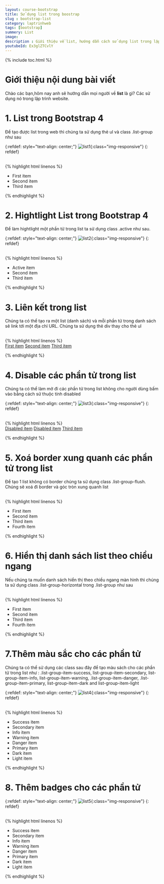 ```yaml
---
layout: course-bootstrap
title: Sử dụng list trong boostrap 
slug : bootstrap-list
category: laptrinhweb
tags: [bootstrap]
summery: List
image:
description : Giới thiệu về list, hướng dẫn cách sử dụng list trong lập trình web.
youtubeId: Ex3glZTCvlY
---
```


{% include toc.html %}

# **Giới thiệu nội dung bài viết**

Chào các bạn,hôm nay anh sẽ hướng dẫn mọi người về <b>list</b> là gì? Các sử dụng nó trong lập trình website. 

# **1. List  trong Bootstrap 4**

Để tạo được list trong web thì chúng ta sử dụng thẻ ul và class .list-group như sau

{:refdef: style="text-align: center;"}
![list1](/images/post/boostrap/list1.png){:class="img-responsive"}
{: refdef}

<br>
{% highlight html  linenos %}

 <ul class="list-group">
  <li class="list-group-item">First item</li>
  <li class="list-group-item">Second item</li>
  <li class="list-group-item">Third item</li>
</ul> 


{% endhighlight %}

# **2. Hightlight List  trong Bootstrap 4**

Để làm hightlight một phần tử trong list ta sử dụng class .active như sau.

{:refdef: style="text-align: center;"}
![list2](/images/post/boostrap/list2.png){:class="img-responsive"}
{: refdef}

<br>
{% highlight html  linenos %}

 <ul class="list-group">
  <li class="list-group-item active">Active item</li>
  <li class="list-group-item">Second item</li>
  <li class="list-group-item">Third item</li>
</ul> 
{% endhighlight %}

# **3. Liên kết trong list**

Chúng ta có thể tạo ra một list (danh sách) và mỗi phần tử trong danh sách sẽ link tới một địa chỉ URL. Chúng ta sử dụng thẻ div thay cho thẻ ul

<br>
{% highlight html  linenos %}

 <div class="list-group">
  <a href="#" class="list-group-item list-group-item-action">First item</a>
  <a href="#" class="list-group-item list-group-item-action">Second item</a>
  <a href="#" class="list-group-item list-group-item-action">Third item</a>
</div> 

{% endhighlight %}

# **4. Disable các phần tử trong list**

Chúng ta có thể làm mờ đi các phần tử trong list không cho người dùng bấm vào bằng cách sử thuộc tính disabled

{:refdef: style="text-align: center;"}
![list3](/images/post/boostrap/list3.png){:class="img-responsive"}
{: refdef}

<br>
{% highlight html  linenos %}

 <div class="list-group">
  <a href="#" class="list-group-item disabled">Disabled item</a>
  <a href="#" class="list-group-item disabled">Disabled item</a>
  <a href="#" class="list-group-item">Third item</a>
</div> 

{% endhighlight %}


# **5. Xoá border xung quanh các phần tử trong list**

Để tạo 1 list không có border chúng ta sử dụng class .list-group-flush. Chúng sẽ xoá đi border và góc tròn xung quanh list

<br>
{% highlight html  linenos %}

 <ul class="list-group list-group-flush">
  <li class="list-group-item">First item</li>
  <li class="list-group-item">Second item</li>
  <li class="list-group-item">Third item</li>
  <li class="list-group-item">Fourth item</li>
</ul> 

{% endhighlight %}

# **6. Hiển thị danh sách list theo chiều ngang**

Nếu chúng ta muốn danh sách hiển thị theo chiều ngang màn hình thì chúng ta sử dụng class .list-group-horizontal trong .list-group như sau

<br>
{% highlight html  linenos %}

 <ul class="list-group list-group-horizontal">
  <li class="list-group-item">First item</li>
  <li class="list-group-item">Second item</li>
  <li class="list-group-item">Third item</li>
  <li class="list-group-item">Fourth item</li>
</ul> 

{% endhighlight %}

# **7.Thêm màu sắc cho các phần tử**

Chúng ta có thể sử dụng các class sau đây để tạo màu sách cho các phần tử trong list như : .list-group-item-success, list-group-item-secondary, list-group-item-info, list-group-item-warning, .list-group-item-danger, .list-group-item-primary, list-group-item-dark and list-group-item-light

{:refdef: style="text-align: center;"}
![list4](/images/post/boostrap/list4.png){:class="img-responsive"}
{: refdef}

<br>
{% highlight html  linenos %}

 <ul class="list-group">
  <li class="list-group-item list-group-item-success">Success item</li>
  <li class="list-group-item list-group-item-secondary">Secondary item</li>
  <li class="list-group-item list-group-item-info">Info item</li>
  <li class="list-group-item list-group-item-warning">Warning item</li>
  <li class="list-group-item list-group-item-danger">Danger item</li>
  <li class="list-group-item list-group-item-primary">Primary item</li>
  <li class="list-group-item list-group-item-dark">Dark item</li>
  <li class="list-group-item list-group-item-light">Light item</li>
</ul>  

{% endhighlight %}

# **8. Thêm badges cho các phần tử**

{:refdef: style="text-align: center;"}
![list5](/images/post/boostrap/list5.png){:class="img-responsive"}
{: refdef}

<br>
{% highlight html  linenos %}

 <ul class="list-group">
  <li class="list-group-item list-group-item-success">Success item</li>
  <li class="list-group-item list-group-item-secondary">Secondary item</li>
  <li class="list-group-item list-group-item-info">Info item</li>
  <li class="list-group-item list-group-item-warning">Warning item</li>
  <li class="list-group-item list-group-item-danger">Danger item</li>
  <li class="list-group-item list-group-item-primary">Primary item</li>
  <li class="list-group-item list-group-item-dark">Dark item</li>
  <li class="list-group-item list-group-item-light">Light item</li>
</ul>  

{% endhighlight %}







